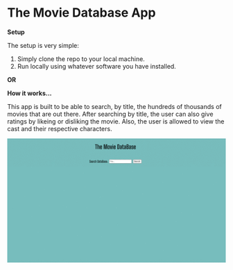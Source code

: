 # **The Movie Database App**

**Setup**<br/>

The setup is very simple:

1. Simply clone the repo to your local machine.
2. Run locally using whatever software you have installed.

**OR**<br/>

**How it works...**
<br/>

This app is built to be able to search, by title, the hundreds of thousands of movies that are out there. After searching by title, the user can also give ratings by likeing or disliking the movie. Also, the user is allowed to view the cast and their respective characters.

![](demo.gif)
